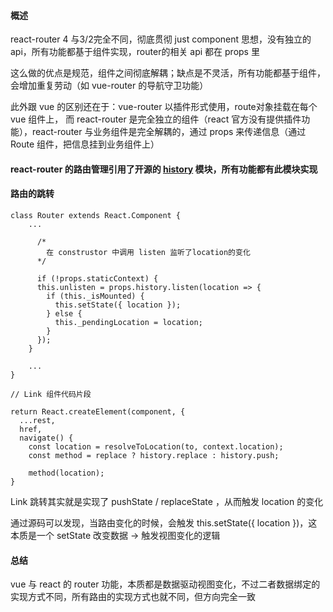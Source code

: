 #### 概述

react-router 4 与3/2完全不同，彻底贯彻 just component 思想，没有独立的 api，所有功能都基于组件实现，router的相关 api 都在 props 里

这么做的优点是规范，组件之间彻底解耦；缺点是不灵活，所有功能都基于组件，会增加重复劳动（如 vue-router 的导航守卫功能）

此外跟 vue 的区别还在于：vue-router 以插件形式使用，route对象挂载在每个 vue 组件上，
而 react-router 是完全独立的组件（react 官方没有提供插件功能），react-router 与业务组件是完全解耦的，通过 props 来传递信息（通过 Route 组件，把信息挂到业务组件上）

#### react-router 的路由管理引用了开源的 <a href="https://github.com/ReactTraining/history">history</a> 模块，所有功能都有此模块实现

#### 路由的跳转

```
class Router extends React.Component {
    ...
      
      /*
        在 construstor 中调用 listen 监听了location的变化
      */
      
      if (!props.staticContext) {
      this.unlisten = props.history.listen(location => {
        if (this._isMounted) {
          this.setState({ location });
        } else {
          this._pendingLocation = location;
        }
      });
    }
      
    ...
}
```

```
// Link 组件代码片段

return React.createElement(component, {
  ...rest,
  href,
  navigate() {
    const location = resolveToLocation(to, context.location);
    const method = replace ? history.replace : history.push;

    method(location);
}
```

Link 跳转其实就是实现了 pushState / replaceState ，从而触发 location 的变化

通过源码可以发现，当路由变化的时候，会触发 this.setState({ location })，这本质是一个 setState 改变数据 -> 触发视图变化的逻辑


#### 总结

vue 与 react 的 router 功能，本质都是数据驱动视图变化，不过二者数据绑定的实现方式不同，所有路由的实现方式也就不同，但方向完全一致

       
